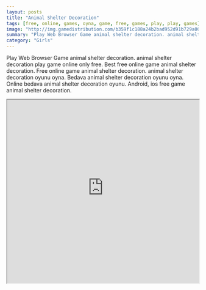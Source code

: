 ```yaml
---
layout: posts
title: "Animal Shelter Decoration"
tags: [free, online, games, oyna, game, free, games, play, play, games]
image: "http://img.gamedistribution.com/b359f1c188a24b2bad952d91b729a001.jpg"
summary: "Play Web Browser Game animal shelter decoration. animal shelter decoration play game online only free. Best free online game animal shelter decoration. Free online game animal shelter decoration. animal shelter decoration oyunu oyna. Bedava animal shelter decoration oyunu oyna. Online bedava animal shelter decoration oyunu. Android, ios free game animal shelter decoration."
category: "Girls"
---
```


Play Web Browser Game animal shelter decoration. animal shelter decoration play game online only free. Best free online game animal shelter decoration. Free online game animal shelter decoration. animal shelter decoration oyunu oyna. Bedava animal shelter decoration oyunu oyna. Online bedava animal shelter decoration oyunu. Android, ios free game animal shelter decoration.

<iframe width="100%" height="480px;" src="http://flash.gamedistribution.com?game=b359f1c188a24b2bad952d91b729a001"></iframe>